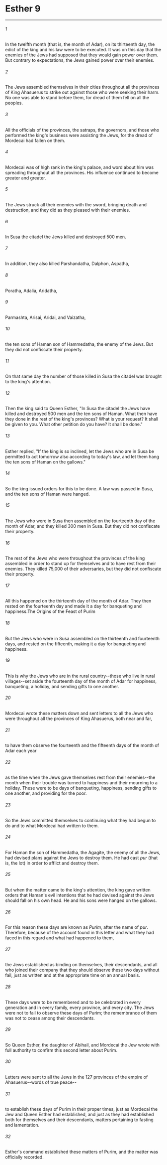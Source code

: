 # Esther 9
***



###### 1 
In the twelfth month (that is, the month of Adar), on its thirteenth day, the edict of the king and his law were to be executed. It was on this day that the enemies of the Jews had supposed that they would gain power over them. But contrary to expectations, the Jews gained power over their enemies. 

###### 2 
The Jews assembled themselves in their cities throughout all the provinces of King Ahasuerus to strike out against those who were seeking their harm. No one was able to stand before them, for dread of them fell on all the peoples. 

###### 3 
All the officials of the provinces, the satraps, the governors, and those who performed the king's business were assisting the Jews, for the dread of Mordecai had fallen on them. 

###### 4 
Mordecai was of high rank in the king's palace, and word about him was spreading throughout all the provinces. His influence continued to become greater and greater. 

###### 5 
The Jews struck all their enemies with the sword, bringing death and destruction, and they did as they pleased with their enemies. 

###### 6 
In Susa the citadel the Jews killed and destroyed 500 men. 

###### 7 
In addition, they also killed Parshandatha, Dalphon, Aspatha, 

###### 8 
Poratha, Adalia, Aridatha, 

###### 9 
Parmashta, Arisai, Aridai, and Vaizatha, 

###### 10 
the ten sons of Haman son of Hammedatha, the enemy of the Jews. But they did not confiscate their property. 

###### 11 
On that same day the number of those killed in Susa the citadel was brought to the king's attention. 

###### 12 
Then the king said to Queen Esther, "In Susa the citadel the Jews have killed and destroyed 500 men and the ten sons of Haman. What then have they done in the rest of the king's provinces? What is your request? It shall be given to you. What other petition do you have? It shall be done." 

###### 13 
Esther replied, "If the king is so inclined, let the Jews who are in Susa be permitted to act tomorrow also according to today's law, and let them hang the ten sons of Haman on the gallows." 

###### 14 
So the king issued orders for this to be done. A law was passed in Susa, and the ten sons of Haman were hanged. 

###### 15 
The Jews who were in Susa then assembled on the fourteenth day of the month of Adar, and they killed 300 men in Susa. But they did not confiscate their property. 

###### 16 
The rest of the Jews who were throughout the provinces of the king assembled in order to stand up for themselves and to have rest from their enemies. They killed 75,000 of their adversaries, but they did not confiscate their property. 

###### 17 
All this happened on the thirteenth day of the month of Adar. They then rested on the fourteenth day and made it a day for banqueting and happiness.The Origins of the Feast of Purim 

###### 18 
But the Jews who were in Susa assembled on the thirteenth and fourteenth days, and rested on the fifteenth, making it a day for banqueting and happiness. 

###### 19 
This is why the Jews who are in the rural country--those who live in rural villages--set aside the fourteenth day of the month of Adar for happiness, banqueting, a holiday, and sending gifts to one another. 

###### 20 
Mordecai wrote these matters down and sent letters to all the Jews who were throughout all the provinces of King Ahasuerus, both near and far, 

###### 21 
to have them observe the fourteenth and the fifteenth days of the month of Adar each year 

###### 22 
as the time when the Jews gave themselves rest from their enemies--the month when their trouble was turned to happiness and their mourning to a holiday. These were to be days of banqueting, happiness, sending gifts to one another, and providing for the poor. 

###### 23 
So the Jews committed themselves to continuing what they had begun to do and to what Mordecai had written to them. 

###### 24 
For Haman the son of Hammedatha, the Agagite, the enemy of all the Jews, had devised plans against the Jews to destroy them. He had cast _pur_ (that is, the lot) in order to afflict and destroy them. 

###### 25 
But when the matter came to the king's attention, the king gave written orders that Haman's evil intentions that he had devised against the Jews should fall on his own head. He and his sons were hanged on the gallows. 

###### 26 
For this reason these days are known as _Purim_, after the name of _pur_. Therefore, because of the account found in this letter and what they had faced in this regard and what had happened to them, 

###### 27 
the Jews established as binding on themselves, their descendants, and all who joined their company that they should observe these two days without fail, just as written and at the appropriate time on an annual basis. 

###### 28 
These days were to be remembered and to be celebrated in every generation and in every family, every province, and every city. The Jews were not to fail to observe these days of Purim; the remembrance of them was not to cease among their descendants. 

###### 29 
So Queen Esther, the daughter of Abihail, and Mordecai the Jew wrote with full authority to confirm this second letter about Purim. 

###### 30 
Letters were sent to all the Jews in the 127 provinces of the empire of Ahasuerus--words of true peace-- 

###### 31 
to establish these days of Purim in their proper times, just as Mordecai the Jew and Queen Esther had established, and just as they had established both for themselves and their descendants, matters pertaining to fasting and lamentation. 

###### 32 
Esther's command established these matters of Purim, and the matter was officially recorded.
